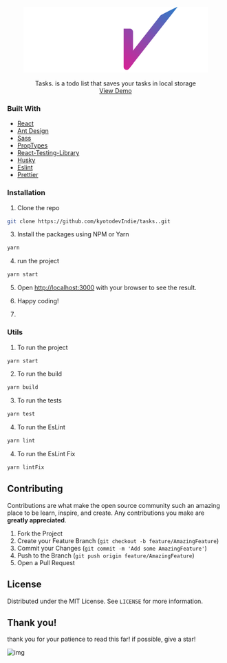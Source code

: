  <p align="center">
 <a href="https://github.com/kyotodevindie">
    <img src="/src/assets/logo.svg" alt="Logo" >
  </a>
</p>
  <p align="center">
    Tasks. is a todo list that saves your tasks in local storage
    <br />
    <a href="https://vialaser-challenge.vercel.app/">View Demo</a>
</p>

<!-- Prints -->

### Built With

- [React](https://pt-br.reactjs.org/)
- [Ant Design](https://ant.design/)
- [Sass](https://sass-lang.com/)
- [PropTypes](https://www.npmjs.com/package/prop-types)
- [React-Testing-Library](https://testing-library.com/docs/react-testing-library/intro/)
- [Husky](https://www.npmjs.com/package/husky)
- [Eslint](https://eslint.org/)
- [Prettier](https://prettier.io/)

### Installation

1. Clone the repo

```sh
git clone https://github.com/kyotodevIndie/tasks..git
```

3. Install the packages using NPM or Yarn

```sh
yarn
```
4. run the project

```sh
yarn start
```

5. Open [http://localhost:3000](http://localhost:3000) with your browser to see the result.

6. Happy coding!
7. 
### Utils

1. To run the project
```sh
yarn start
```
2. To run the build
```sh
yarn build
```
3. To run the tests
```sh
yarn test
```
4. To run the EsLint 
```sh
yarn lint
```
4. To run the EsLint Fix
```sh
yarn lintFix
```


## Contributing

Contributions are what make the open source community such an amazing place to be learn, inspire, and create. Any contributions you make are **greatly appreciated**.

1. Fork the Project
2. Create your Feature Branch (`git checkout -b feature/AmazingFeature`)
3. Commit your Changes (`git commit -m 'Add some AmazingFeature'`)
4. Push to the Branch (`git push origin feature/AmazingFeature`)
5. Open a Pull Request

<!-- LICENSE -->

## License

Distributed under the MIT License. See `LICENSE` for more information.

## Thank you!

   <p> 
    thank you for your patience to read this far! if possible, give a star!
   </p> 
   <img src="https://lh3.googleusercontent.com/pw/ACtC-3f0oIHIN5_S0Z72L0b3XQSkL9or6r0pgoyhyugqOA02f8lv1MaYY4aucAd1jTGbWl8-4mPviLlDiIN7frgGYWldM3x45yfi7BxCkfMFUm7NnClHQRIRw5QLFco123lsR0Kyp-uFuDdD9ZBVnqwxTywp=s512-no?authuser=0" alt="img" width="150" height="150">
